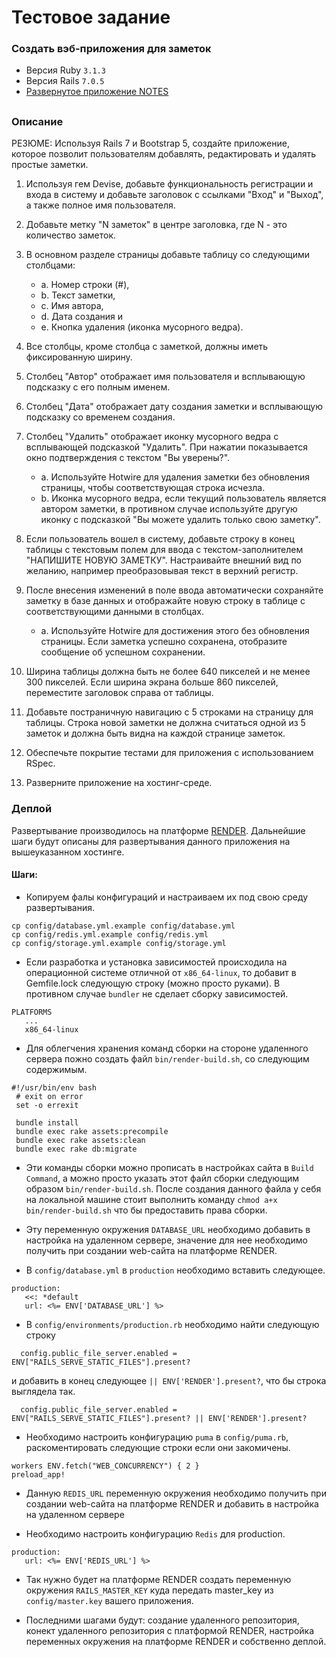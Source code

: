 # Тестовое задание
### Создать вэб-приложения для заметок
* Версия Ruby `3.1.3`
* Версия Rails `7.0.5`
* [Развернутое приложение NOTES](https://notes-mjgb.onrender.com)
##

### Описание
РЕЗЮМЕ: Используя Rails 7 и Bootstrap 5, создайте приложение, которое позволит пользователям добавлять, редактировать и удалять простые заметки.

1. Используя гем Devise, добавьте функциональность регистрации и входа в систему и добавьте заголовок с ссылками "Вход" и "Выход", а также полное имя пользователя.

2. Добавьте метку "N заметок" в центре заголовка, где N - это количество заметок.

3. В основном разделе страницы добавьте таблицу со следующими столбцами:
    - a. Номер строки (#),
    - b. Текст заметки,
    - c. Имя автора,
    - d. Дата создания и
    - e. Кнопка удаления (иконка мусорного ведра).

4. Все столбцы, кроме столбца с заметкой, должны иметь фиксированную ширину.
5. Столбец "Автор" отображает имя пользователя и всплывающую подсказку с его полным именем.

6. Столбец "Дата" отображает дату создания заметки и всплывающую подсказку со временем создания.

7. Столбец "Удалить" отображает иконку мусорного ведра с всплывающей подсказкой "Удалить". При нажатии показывается окно подтверждения с текстом "Вы уверены?".
    - a. Используйте Hotwire для удаления заметки без обновления страницы, чтобы соответствующая строка исчезла.
    - b. Иконка мусорного ведра, если текущий пользователь является автором заметки, в противном случае используйте другую иконку с подсказкой "Вы можете удалить только свою заметку".

8. Если пользователь вошел в систему, добавьте строку в конец таблицы с текстовым полем для ввода с текстом-заполнителем "НАПИШИТЕ НОВУЮ ЗАМЕТКУ". Настраивайте внешний вид по желанию, например преобразовывая текст в верхний регистр.

9. После внесения изменений в поле ввода автоматически сохраняйте заметку в базе данных и отображайте новую строку в таблице с соответствующими данными в столбцах.
    - a. Используйте Hotwire для достижения этого без обновления страницы. Если заметка успешно сохранена, отобразите сообщение об успешном сохранении.

10. Ширина таблицы должна быть не более 640 пикселей и не менее 300 пикселей. Если ширина экрана больше 860 пикселей, переместите заголовок справа от таблицы.

11. Добавьте постраничную навигацию с 5 строками на страницу для таблицы. Строка новой заметки не должна считаться одной из 5 заметок и должна быть видна на каждой странице заметок.

12. Обеспечьте покрытие тестами для приложения с использованием RSpec.

13. Разверните приложение на хостинг-среде.

### Деплой

Развертывание производилось на платформе [RENDER](https://render.com/docs/deploys). 
Дальнейшие шаги будут описаны для развертывания данного приложения на вышеуказанном хостинге.

#### Шаги:

* Копируем фалы конфигураций и настраиваем их под свою среду развертывания.
```
cp config/database.yml.example config/database.yml
cp config/redis.yml.example config/redis.yml
cp config/storage.yml.example config/storage.yml
```

* Если разработка и установка зависимостей происходила на операционной системе отличной от `x86_64-linux`,
то добавит в Gemfile.lock следующую строку (можно просто руками).
В противном случае `bundler` не сделает сборку зависимостей.
```
PLATFORMS
   ...
   x86_64-linux

```

* Для облегчения хранения команд сборки на стороне удаленного сервера пожно создать файл `bin/render-build.sh`,
 со следующим содержимым.
```
#!/usr/bin/env bash
 # exit on error
 set -o errexit

 bundle install
 bundle exec rake assets:precompile
 bundle exec rake assets:clean
 bundle exec rake db:migrate
```
* Эти команды сборки можно прописать в настройках сайта в `Build Command`, а можно просто указать этот файл сборки
  следующим образом `bin/render-build.sh`. После создания данного файла у себя на локальной машине стоит выполнить
  команду `chmod a+x bin/render-build.sh` что бы предоставить права сборки.

* Эту переменную окружения `DATABASE_URL` необходимо добавить в настройка на удаленном сервере, значение для нее необходимо получить
  при создании web-сайта на платформе RENDER.

* В `config/database.yml` в `production` необходимо вставить следующее.
```
production:
   <<: *default
   url: <%= ENV['DATABASE_URL'] %>
```

* В `config/environments/production.rb` необходимо найти следующую строку
```
  config.public_file_server.enabled = ENV["RAILS_SERVE_STATIC_FILES"].present?
```
и добавить в конец следующее `|| ENV['RENDER'].present?`, что бы строка выглядела так.
```
  config.public_file_server.enabled = ENV["RAILS_SERVE_STATIC_FILES"].present? || ENV['RENDER'].present?
```

* Необходимо настроить конфигурацию `puma` в `config/puma.rb`, раскоментировать следующие строки если они закомичены.
```
workers ENV.fetch("WEB_CONCURRENCY") { 2 }
preload_app!
```
* Данную `REDIS_URL` переменную окружения необходимо получить при создании web-сайта на платформе RENDER
  и добавить в настройка на удаленном сервере

* Необходимо настроить конфигурацию `Redis` для production.
```
production:
   url: <%= ENV['REDIS_URL'] %>
```

* Так нужно будет на платформе RENDER создать переменную окружения `RAILS_MASTER_KEY` куда передать master_key
из `config/master.key` вашего приложения.

* Последними шагами будут: создание удаленного репозитория, конект удаленного репозитория с платформой RENDER,
настройка переменных окружения на платформе RENDER и собственно деплой.
